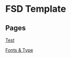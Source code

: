 # FSD Template
## Pages
[Test](http://vovnet.github.io/fsd)

[Fonts & Type](http://vovnet.github.io/fsd/pages/colors-and-fonts.html)